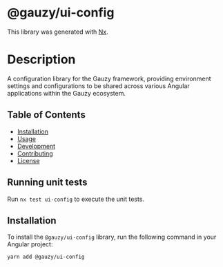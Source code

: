 # @gauzy/ui-config

This library was generated with [Nx](https://nx.dev).

# Description

A configuration library for the Gauzy framework, providing environment settings and configurations to be shared across various Angular applications within the Gauzy ecosystem.

## Table of Contents

-   [Installation](#installation)
-   [Usage](#usage)
-   [Development](#development)
-   [Contributing](#contributing)
-   [License](#license)

## Running unit tests

Run `nx test ui-config` to execute the unit tests.

## Installation

To install the `@gauzy/ui-config` library, run the following command in your Angular project:

```sh
yarn add @gauzy/ui-config
```
